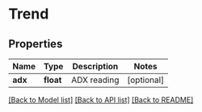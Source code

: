 # Trend

## Properties
Name | Type | Description | Notes
------------ | ------------- | ------------- | -------------
**adx** | **float** | ADX reading | [optional] 

[[Back to Model list]](../README.md#documentation-for-models) [[Back to API list]](../README.md#documentation-for-api-endpoints) [[Back to README]](../README.md)


